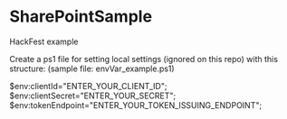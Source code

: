# SharePointSample
HackFest example


Create a ps1 file for setting local settings
(ignored on this repo)
with this structure:
(sample file: envVar_example.ps1)

$env:clientId="ENTER_YOUR_CLIENT_ID";
$env:clientSecret="ENTER_YOUR_SECRET";
$env:tokenEndpoint="ENTER_YOUR_TOKEN_ISSUING_ENDPOINT";


